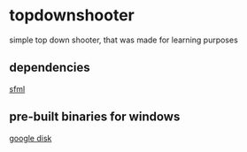 # topdownshooter
simple top down shooter, that was made for learning purposes

## dependencies
<a href="https://github.com/SFML/SFML">sfml</a>

## pre-built binaries for windows
<a href="https://drive.google.com/drive/folders/1D5xS01BIAU8x4dADjmJubkGE8jjJx1zx?usp=sharing">google disk</a>
